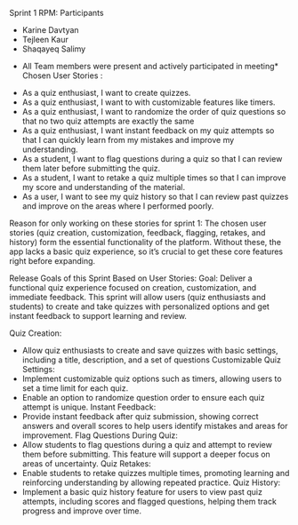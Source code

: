 Sprint 1 RPM:
Participants
- Karine Davtyan
- Tejleen Kaur
- Shaqayeq Salimy
* All Team members were present and actively participated in meeting*
Chosen User Stories : 

- As a quiz enthusiast, I want to create quizzes.
- As a quiz enthusiast, I want to with customizable features like timers.
- As a quiz enthusiast, I want to randomize the order of quiz questions so that no two quiz attempts are exactly the same
- As a quiz enthusiast, I want instant feedback on my quiz attempts so that I can quickly learn from my mistakes and improve my understanding.
- As a student, I want to flag questions during a quiz so that I can review them later before submitting the quiz.
- As a student, I want to retake a quiz multiple times so that I can improve my score and understanding of the material.
- As a user, I want to see my quiz history so that I can review past quizzes and improve on the areas where I performed poorly.

Reason for only working on these stories for sprint 1:  The chosen user stories (quiz creation, customization, feedback, flagging, retakes, and history) form the essential functionality of the platform. Without these, the app lacks a basic quiz experience, so it’s crucial to get these core features right before expanding.

Release Goals of this Sprint Based on User Stories:
Goal: Deliver a functional quiz experience focused on creation, customization, and immediate feedback. This sprint will allow users (quiz enthusiasts and students) to create and take quizzes with personalized options and get instant feedback to support learning and review.

Quiz Creation: 
- Allow quiz enthusiasts to create and save quizzes with basic settings, including a title, description, and a set of questions
Customizable Quiz Settings:
 - Implement customizable quiz options such as timers, allowing users to set a time limit for each quiz.
 - Enable an option to randomize question order to ensure each quiz attempt is unique.
Instant Feedback:
 - Provide instant feedback after quiz submission, showing correct answers and overall scores to help users identify mistakes and areas for improvement.
Flag Questions During Quiz:
 - Allow students to flag questions during a quiz and attempt to review them before submitting. This feature will support a deeper focus on areas of uncertainty.
Quiz Retakes:
 - Enable students to retake quizzes multiple times, promoting learning and reinforcing understanding by allowing repeated practice.
Quiz History:
 - Implement a basic quiz history feature for users to view past quiz attempts, including scores and flagged questions, helping them track progress and improve over time.
